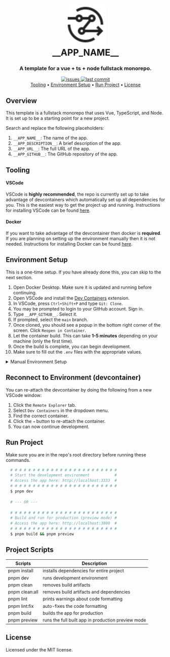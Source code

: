 <h1 align="center">
  <a href="__APP_URL__/">
    <img src="./packages/client/public/favicon.svg" alt="Logo" height="128">
  </a>
  <br>
  __APP_NAME__
</h1>

<h3 align="center"><strong>A template for a vue + ts + node fullstack monorepo.</strong></h3>

<p align="center">
  <a href="https://github.com/__APP_GITHUB__/issues">
    <img src="https://img.shields.io/github/issues/__APP_GITHUB__" alt="issues">
  </a>
  <a href="#">
    <img src="https://img.shields.io/github/last-commit/__APP_GITHUB__" alt="last commit">
  </a>
  <br />
  <a href="#tooling">Tooling</a> •
  <a href="#environment-setup">Environment Setup</a> •
  <a href="#run-project">Run Project</a> •
  <a href="#license">License</a>
</p>

<!-- ![screenshot](./.github/screenshot.png) -->

## Overview

This template is a fullstack monorepo that uses Vue, TypeScript, and Node. It is set up to be a starting point for a new project.

Search and replace the following placeholders:

1. `__APP_NAME__`: The name of the app.
2. `__APP_DESCRIPTION__`: A brief description of the app.
3. `__APP_URL__`: The full URL of the app.
4. `__APP_GITHUB__`: The GitHub repository of the app.

## Tooling

#### VSCode

VSCode is **highly recommended**, the repo is currently set up to take advantage of devcontainers which automatically set up all dependencies for you. This is the easiest way to get the project up and running. Instructions for installing VSCode can be found [here](https://code.visualstudio.com/download).

#### Docker

If you want to take advantage of the devcontainer then docker is **required**. If you are planning on setting up the environment manually then it is not needed. Instructions for installing Docker can be found [here](https://www.docker.com/products/docker-desktop/).

## Environment Setup

This is a one-time setup. If you have already done this, you can skip to the next section.

1.  Open Docker Desktop. Make sure it is updated and running before continuing.
2.  Open VSCode and install the [Dev Containers](https://marketplace.visualstudio.com/items?itemName=ms-vscode-remote.remote-containers) extension.
3.  In VSCode, press `Ctrl+Shift+P` and type `Git: Clone`.
4.  You may be prompted to login to your GitHub account. Sign in.
5.  Type `__APP_GITHUB__`. Select it.
6.  If prompted, select the `main` branch.
7.  Once cloned, you should see a popup in the bottom right corner of the screen. Click `Reopen in Container`.
8.  Let the container build. This can take **1-5 minutes** depending on your machine (only the first time).
9.  Once the build is complete, you can begin development.
10. Make sure to fill out the `.env` files with the appropriate values.

<details>
<summary>Manual Environment Setup</summary>
The devcontainer does this for you **and** ensures parity with the production environment.

1. Install [nvm](https://github.com/nvm-sh/nvm) for your platform.
2. Git clone the repository.
3. Run the following commands:

```bash
  $ nvm use || nvm install --lts
  $ corepack enable
  $ corepack install
  $ cp --no-clobber .env.example .env.production
  $ cp --no-clobber .env.example .env.development
```

6. Additionally, make sure to fill out the `.env` files with the appropriate values.
</details>

## Reconnect to Environment (devcontainer)

You can re-attach the devcontainer by doing the following from a new VSCode window:

1. Click the `Remote Explorer` tab.
2. Select `Dev Containers` in the dropdown menu.
3. Find the correct container.
4. Click the `→` button to re-attach the container.
5. You can now continue development.

## Run Project

Make sure you are in the repo's root directory before running these commands.

```bash
  # # # # # # # # # # # # # # # # # # # # # # # #
  # Start the development environment           #
  # Access the app here: http://localhost:3333  #
  # # # # # # # # # # # # # # # # # # # # # # # #
  $ pnpm dev

  # --- OR ---

  # # # # # # # # # # # # # # # # # # # # # # # #
  # Build and run for production (preview mode) #
  # Access the app here: http://localhost:3000  #
  # # # # # # # # # # # # # # # # # # # # # # # #
  $ pnpm build && pnpm preview
```

## Project Scripts

| Scripts        | Description                                        |
| -------------- | -------------------------------------------------- |
| pnpm install   | installs dependencies for entire project           |
| pnpm dev       | runs development environment                       |
| pnpm clean     | removes build artifacts                            |
| pnpm clean:all | removes build artifacts and dependencies           |
| pnpm lint      | prints warnings about code formatting              |
| pnpm lint:fix  | auto-fixes the code formatting                     |
| pnpm build     | builds the app for production                      |
| pnpm preview   | runs the full built app in production preview mode |

## License

Licensed under the MIT license.

